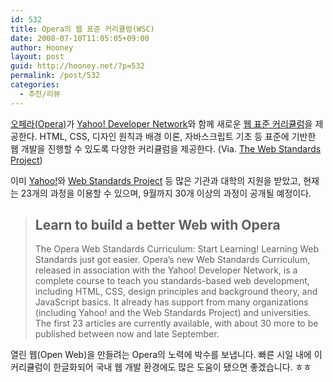 ```yaml
---
id: 532
title: Opera의 웹 표준 커리큘럼(WSC)
date: 2008-07-10T11:05:05+09:00
author: Hooney
layout: post
guid: http://hooney.net/?p=532
permalink: /post/532
categories:
  - 추천/리뷰
---
```

[오페라(Opera)](http://opera.com)가 [Yahoo! Developer Network](http://developer.yahoo.com/)와 함께 새로운 [웹 표준 커리큘럼](http://www.opera.com/wsc/)을 제공한다. HTML, CSS, 디자인 원칙과 배경 이론, 자바스크립트 기초 등 표준에 기반한 웹 개발을 진행할 수 있도록 다양한 커리큘럼을 제공한다. (Via. [The Web Standards Project](http://www.webstandards.org/2008/07/08/opera-web-standards-curriculum/))

이미 [Yahoo!](http://www.yahoo.com/)와 [Web Standards Project](http://www.webstandards.org/) 등 많은 기관과 대학의 지원을 받았고, 현재는 23개의 과정을 이용할 수 있으며, 9월까지 30개 이상의 과정이 공개될 예정이다.

> ## Learn to build a better Web with Opera
> 
> The Opera Web Standards Curriculum: Start Learning! Learning Web Standards just got easier. Opera&#8217;s new Web Standards Curriculum, released in association with the Yahoo! Developer Network, is a complete course to teach you standards-based web development, including HTML, CSS, design principles and background theory, and JavaScript basics. It already has support from many organizations (including Yahoo! and the Web Standards Project) and universities. The first 23 articles are currently available, with about 30 more to be published between now and late September.

열린 웹(Open Web)을 만들려는 Opera의 노력에 박수를 보냅니다. 빠른 시일 내에 이 커리큘럼이 한글화되어 국내 웹 개발 환경에도 많은 도움이 됐으면 좋겠습니다. ㅎㅎ